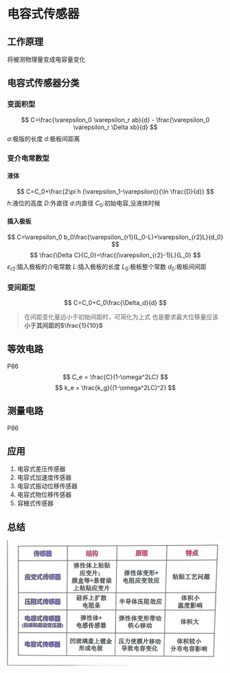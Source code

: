 # 电容式传感器
## 工作原理
将被测物理量变成电容量变化

## 电容式传感器分类
### 变面积型
$$
C=\frac{\varepsilon_0 \varepsilon_r ab}{d} - \frac{\varepsilon_0 \varepsilon_r \Delta xb}{d}
$$
$a$:极版的长度
$d$:极板间距离
### 变介电常数型
#### 液体
$$
C=C_0+\frac{2\pi h (\varepsilon_1-\varepsilon)}{\ln \frac{D}{d}}
$$
$h$:液位的高度
$D$:外直径
$d$:内直径
$C_0$:初始电容,没液体时候
#### 插入极板
$$
C=\varepsilon_0 b_0\frac{\varepsilon_{r1}(L_0-L)+\varepsilon_{r2}L}{d_0}
$$
$$
\frac{\Delta C}{C_0}=\frac{(\varepsilon_{r2}-1)L}{L_0}
$$
$\varepsilon_{r2}$:插入极板的介电常数
$L$:插入极板的长度
$L_0$:极板整个常数
$d_0$:极板间间距
### 变间距型
$$
C=C_0+C_0\frac{\Delta_d}{d}
$$
>在间距变化量远小于初始间距时，可简化为上式
也是要求最大位移量应该**小于其间距的$\frac{1}{10}$**
## 等效电路
P86
$$
C_e = \frac{C}{1-\omega^2LC}
$$
$$
k_e = \frac{k_g}{(1-\omega^2LC)^2}
$$
## 测量电路
P86
## 应用
1. 电容式差压传感器
2. 电容式加速度传感器
3. 电容式振动位移传感器
4. 电容式物位移传感器
5. 容栅式传感器
## 总结
![Alt text](picture/总结第三章.jpg)